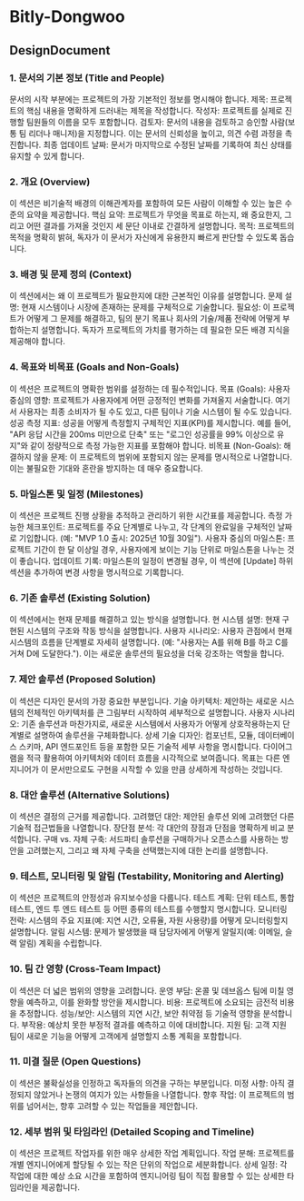 # Bitly-Dongwoo

## DesignDocument

### 1. 문서의 기본 정보 (Title and People)
문서의 시작 부분에는 프로젝트의 가장 기본적인 정보를 명시해야 합니다.
제목: 프로젝트의 핵심 내용을 명확하게 드러내는 제목을 작성합니다.
작성자: 프로젝트를 실제로 진행할 팀원들의 이름을 모두 포함합니다.
검토자: 문서의 내용을 검토하고 승인할 사람(보통 팀 리더나 매니저)을 지정합니다. 이는 문서의 신뢰성을 높이고, 의견 수렴 과정을 촉진합니다.
최종 업데이트 날짜: 문서가 마지막으로 수정된 날짜를 기록하여 최신 상태를 유지할 수 있게 합니다.

### 2. 개요 (Overview)
이 섹션은 비기술적 배경의 이해관계자를 포함하여 모든 사람이 이해할 수 있는 높은 수준의 요약을 제공합니다.
핵심 요약: 프로젝트가 무엇을 목표로 하는지, 왜 중요한지, 그리고 어떤 결과를 가져올 것인지 세 문단 이내로 간결하게 설명합니다.
목적: 프로젝트의 목적을 명확히 밝혀, 독자가 이 문서가 자신에게 유용한지 빠르게 판단할 수 있도록 돕습니다.

### 3. 배경 및 문제 정의 (Context)
이 섹션에서는 왜 이 프로젝트가 필요한지에 대한 근본적인 이유를 설명합니다.
문제 설명: 현재 시스템이나 시장에 존재하는 문제를 구체적으로 기술합니다.
필요성: 이 프로젝트가 어떻게 그 문제를 해결하고, 팀의 분기 목표나 회사의 기술/제품 전략에 어떻게 부합하는지 설명합니다. 독자가 프로젝트의 가치를 평가하는 데 필요한 모든 배경 지식을 제공해야 합니다.

### 4. 목표와 비목표 (Goals and Non-Goals)
이 섹션은 프로젝트의 명확한 범위를 설정하는 데 필수적입니다.
목표 (Goals):
사용자 중심의 영향: 프로젝트가 사용자에게 어떤 긍정적인 변화를 가져올지 서술합니다. 여기서 사용자는 최종 소비자가 될 수도 있고, 다른 팀이나 기술 시스템이 될 수도 있습니다.
성공 측정 지표: 성공을 어떻게 측정할지 구체적인 지표(KPI)를 제시합니다. 예를 들어, "API 응답 시간을 200ms 미만으로 단축" 또는 "로그인 성공률을 99% 이상으로 유지"와 같이 정량적으로 측정 가능한 지표를 포함해야 합니다.
비목표 (Non-Goals):
해결하지 않을 문제: 이 프로젝트의 범위에 포함되지 않는 문제를 명시적으로 나열합니다. 이는 불필요한 기대와 혼란을 방지하는 데 매우 중요합니다.

### 5. 마일스톤 및 일정 (Milestones)
이 섹션은 프로젝트 진행 상황을 추적하고 관리하기 위한 시간표를 제공합니다.
측정 가능한 체크포인트: 프로젝트를 주요 단계별로 나누고, 각 단계의 완료일을 구체적인 날짜로 기입합니다. (예: "MVP 1.0 출시: 2025년 10월 30일").
사용자 중심의 마일스톤: 프로젝트 기간이 한 달 이상일 경우, 사용자에게 보이는 기능 단위로 마일스톤을 나누는 것이 좋습니다.
업데이트 기록: 마일스톤의 일정이 변경될 경우, 이 섹션에 [Update] 하위 섹션을 추가하여 변경 사항을 명시적으로 기록합니다.

### 6. 기존 솔루션 (Existing Solution)
이 섹션에서는 현재 문제를 해결하고 있는 방식을 설명합니다.
현 시스템 설명: 현재 구현된 시스템의 구조와 작동 방식을 설명합니다.
사용자 시나리오: 사용자 관점에서 현재 시스템의 흐름을 단계별로 자세히 설명합니다. (예: "사용자는 A를 위해 B를 하고 C를 거쳐 D에 도달한다."). 이는 새로운 솔루션의 필요성을 더욱 강조하는 역할을 합니다.

### 7. 제안 솔루션 (Proposed Solution)
이 섹션은 디자인 문서의 가장 중요한 부분입니다.
기술 아키텍처: 제안하는 새로운 시스템의 전체적인 아키텍처를 큰 그림부터 시작하여 세부적으로 설명합니다.
사용자 시나리오: 기존 솔루션과 마찬가지로, 새로운 시스템에서 사용자가 어떻게 상호작용하는지 단계별로 설명하여 솔루션을 구체화합니다.
상세 기술 디자인:
컴포넌트, 모듈, 데이터베이스 스키마, API 엔드포인트 등을 포함한 모든 기술적 세부 사항을 명시합니다.
다이어그램을 적극 활용하여 아키텍처와 데이터 흐름을 시각적으로 보여줍니다. 목표는 다른 엔지니어가 이 문서만으로도 구현을 시작할 수 있을 만큼 상세하게 작성하는 것입니다.

### 8. 대안 솔루션 (Alternative Solutions)
이 섹션은 결정의 근거를 제공합니다.
고려했던 대안: 제안된 솔루션 외에 고려했던 다른 기술적 접근법들을 나열합니다.
장단점 분석: 각 대안의 장점과 단점을 명확하게 비교 분석합니다.
구매 vs. 자체 구축: 서드파티 솔루션을 구매하거나 오픈소스를 사용하는 방안을 고려했는지, 그리고 왜 자체 구축을 선택했는지에 대한 논리를 설명합니다.

### 9. 테스트, 모니터링 및 알림 (Testability, Monitoring and Alerting)
이 섹션은 프로젝트의 안정성과 유지보수성을 다룹니다.
테스트 계획: 단위 테스트, 통합 테스트, 엔드 투 엔드 테스트 등 어떤 종류의 테스트를 수행할지 명시합니다.
모니터링 전략: 시스템의 주요 지표(예: 지연 시간, 오류율, 자원 사용량)를 어떻게 모니터링할지 설명합니다.
알림 시스템: 문제가 발생했을 때 담당자에게 어떻게 알릴지(예: 이메일, 슬랙 알림) 계획을 수립합니다.

### 10. 팀 간 영향 (Cross-Team Impact)
이 섹션은 더 넓은 범위의 영향을 고려합니다.
운영 부담: 온콜 및 데브옵스 팀에 미칠 영향을 예측하고, 이를 완화할 방안을 제시합니다.
비용: 프로젝트에 소요되는 금전적 비용을 추정합니다.
성능/보안: 시스템의 지연 시간, 보안 취약점 등 기술적 영향을 분석합니다.
부작용: 예상치 못한 부정적 결과를 예측하고 이에 대비합니다.
지원 팀: 고객 지원 팀이 새로운 기능을 어떻게 고객에게 설명할지 소통 계획을 포함합니다.

### 11. 미결 질문 (Open Questions)
이 섹션은 불확실성을 인정하고 독자들의 의견을 구하는 부분입니다.
미정 사항: 아직 결정되지 않았거나 논쟁의 여지가 있는 사항들을 나열합니다.
향후 작업: 이 프로젝트의 범위를 넘어서는, 향후 고려할 수 있는 작업들을 제안합니다.

### 12. 세부 범위 및 타임라인 (Detailed Scoping and Timeline)
이 섹션은 프로젝트 작업자를 위한 매우 상세한 작업 계획입니다.
작업 분해: 프로젝트를 개별 엔지니어에게 할당될 수 있는 작은 단위의 작업으로 세분화합니다.
상세 일정: 각 작업에 대한 예상 소요 시간을 포함하여 엔지니어링 팀이 직접 활용할 수 있는 상세한 타임라인을 제공합니다.
